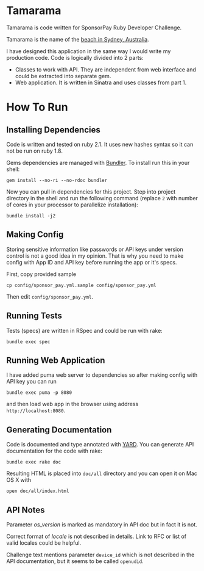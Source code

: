 # Tamarama

Tamarama is code written for SponsorPay Ruby Developer Challenge.

Tamarama is the name of the [beach in Sydney, Australia](https://en.wikipedia.org/wiki/Tamarama).

I have designed this application in the same way I would write my production code. Code is logically divided into 2 parts:
  * Classes to work with API. They are independent from web interface and could be extracted into separate gem.
  * Web application. It is written in Sinatra and uses classes from part 1.

# How To Run

## Installing Dependencies

Code is written and tested on ruby 2.1. It uses new hashes syntax so it can not be run on ruby 1.8.

Gems dependencies are managed with [Bundler](http://bundler.io/v1.6/rationale.html). To install run this in your shell:

```shell
gem install --no-ri --no-rdoc bundler
```

Now you can pull in dependencies for this project. Step into project directory in the shell and run the following command (replace `2` with number of cores in your processor to parallelize installation):

```shell
bundle install -j2
```

## Making Config

Storing sensitive information like passwords or API keys under version control is not a good idea in my opinion. That is why you need to make config with App ID and API key before running the app or it's specs.

First, copy provided sample

```shell
cp config/sponsor_pay.yml.sample config/sponsor_pay.yml
```

Then edit `config/sponsor_pay.yml`.

## Running Tests

Tests (specs) are written in RSpec and could be run with rake:

```shell
bundle exec spec
```

## Running Web Application

I have added puma web server to dependencies so after making config with API key you can run

```shell
bundle exec puma -p 8080
```

and then load web app in the browser using address `http://localhost:8080`.

## Generating Documentation

Code is documented and type annotated with [YARD](http://rubydoc.info/gems/yard/). You can generate API documentation for the code with rake:

```shell
bundle exec rake doc
```

Resulting HTML is placed into `doc/all` directory and you can open it on Mac OS X with

```shell
open doc/all/index.html
```

## API Notes

Parameter *os_version* is marked as mandatory in API doc but in fact it is not.

Correct format of *locale* is not described in details. Link to RFC or list of valid locales could be helpful.

Challenge text mentions parameter `device_id` which is not described in the API documentation, but it seems to be called `openudid`.
